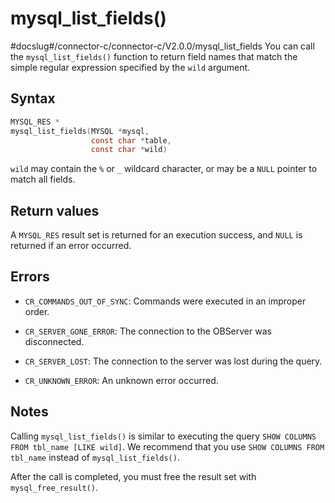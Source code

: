 mysql_list_fields()
========================================
#docslug#/connector-c/connector-c/V2.0.0/mysql_list_fields
You can call the `mysql_list_fields()` function to return field names that match the simple regular expression specified by the `wild` argument.

Syntax
---------------------------

```c
MYSQL_RES *
mysql_list_fields(MYSQL *mysql,
                  const char *table,
                  const char *wild)
```



`wild` may contain the `%` or `_` wildcard character, or may be a `NULL` pointer to match all fields.

Return values
----------------------------------

A `MYSQL_RES` result set is returned for an execution success, and `NULL` is returned if an error occurred.

Errors
---------------------------

* `CR_COMMANDS_OUT_OF_SYNC`: Commands were executed in an improper order.



* `CR_SERVER_GONE_ERROR`: The connection to the OBServer was disconnected.



* `CR_SERVER_LOST`: The connection to the server was lost during the query.



* `CR_UNKNOWN_ERROR`: An unknown error occurred.






Notes
--------------------------

Calling `mysql_list_fields()` is similar to executing the query `SHOW COLUMNS FROM tbl_name [LIKE wild]`. We recommend that you use `SHOW COLUMNS FROM tbl_name` instead of `mysql_list_fields()`.

After the call is completed, you must free the result set with `mysql_free_result()`.
